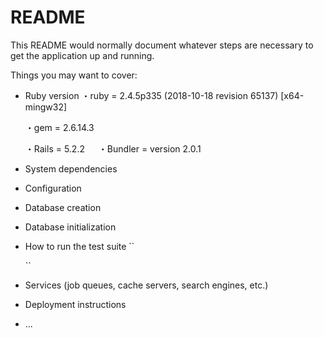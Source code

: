# README

This README would normally document whatever steps are necessary to get the
application up and running.

Things you may want to cover:

* Ruby version
  ・ruby = 2.4.5p335 (2018-10-18 revision 65137) [x64-mingw32]
  
  ・gem = 2.6.14.3
  
  ・Rails = 5.2.2
　
 ・Bundler = version 2.0.1
 
* System dependencies

* Configuration

* Database creation

* Database initialization

* How to run the test suite
  ``
  
  ``
* Services (job queues, cache servers, search engines, etc.)

* Deployment instructions

* ...

